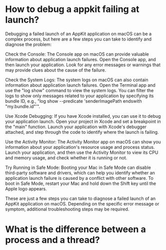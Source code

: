 # How to debug a appkit failing at launch?

Debugging a failed launch of an AppKit application on macOS can be a complex process, but here are a few steps you can take to identify and diagnose the problem:

Check the Console: The Console app on macOS can provide valuable information about application launch failures. Open the Console app, and then launch your application. Look for any error messages or warnings that may provide clues about the cause of the failure.

Check the System Logs: The system logs on macOS can also contain information about application launch failures. Open the Terminal app and use the "log show" command to view the system logs. You can filter the logs to show only messages related to your application by specifying its bundle ID, e.g., "log show --predicate 'senderImagePath endswith "my.bundle.id"'".

Use Xcode Debugging: If you have Xcode installed, you can use it to debug your application launch. Open your project in Xcode and set a breakpoint in the "main" function. Launch your application with Xcode's debugger attached, and step through the code to identify where the launch is failing.

Use the Activity Monitor: The Activity Monitor app on macOS can show you information about your application's resource usage and process status. Launch your application, and then use the Activity Monitor to view its CPU and memory usage, and check whether it is running or not.

Try Running in Safe Mode: Booting your Mac in Safe Mode can disable third-party software and drivers, which can help you identify whether an application launch failure is caused by a conflict with other software. To boot in Safe Mode, restart your Mac and hold down the Shift key until the Apple logo appears.

These are just a few steps you can take to diagnose a failed launch of an AppKit application on macOS. Depending on the specific error message or symptom, additional troubleshooting steps may be required.


# What is the difference between a process and a thread?